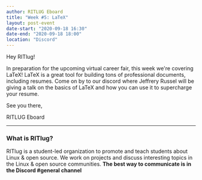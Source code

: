 ```yaml
---
author: RITLUG Eboard
title: "Week #5: LaTeX"
layout: post-event
date-start: "2020-09-18 16:30"
date-end: "2020-09-18 18:00"
location: "Discord"
---
```


Hey RITlug!


In preparation for the upcoming virtual career fair, this week we're covering LaTeX! LaTeX is a great tool for building tons of professional documents, including resumes. Come on by to our discord where Jeffrery Russel will be giving a talk on the basics of LaTeX and how you can use it to supercharge your resume.


See you there,

RITLUG Eboard


---

### What is RITlug?

RITlug is a student-led organization to promote and teach students about Linux & open source.
We work on projects and discuss interesting topics in the Linux & open source communities.
**The best way to communicate is in the Discord #general channel**
